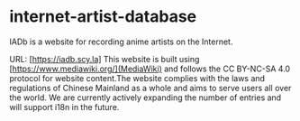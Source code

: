 # internet-artist-database
IADb is a website for recording anime artists on the Internet.

URL: [https://iadb.scy.la]
This website is built using [https://www.mediawiki.org/](MediaWiki) and follows the CC BY-NC-SA 4.0 protocol for website content.The website complies with the laws and regulations of Chinese Mainland as a whole and aims to serve users all over the world. We are currently actively expanding the number of entries and will support i18n in the future.
